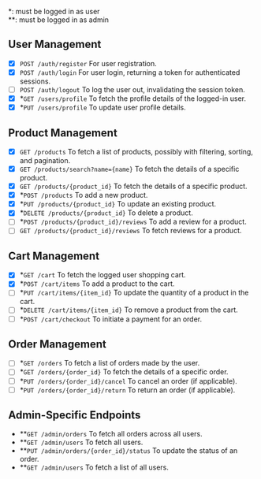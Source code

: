 \*: must be logged in as user\
\*\*: must be logged in as admin

## User Management

- [x] `POST /auth/register` For user registration.
- [x] `POST /auth/login` For user login, returning a token for authenticated sessions.
- [ ] `POST /auth/logout` To log the user out, invalidating the session token.
- [x] \*`GET /users/profile` To fetch the profile details of the logged-in user.
- [x] \*`PUT /users/profile` To update user profile details.

## Product Management

- [x] `GET /products` To fetch a list of products, possibly with filtering, sorting, and pagination.
- [x] `GET /products/search?name={name}` To fetch the details of a specific product.
- [x] `GET /products/{product_id}` To fetch the details of a specific product.
- [x] \*`POST /products` To add a new product.
- [x] \*`PUT /products/{product_id}` To update an existing product.
- [x] \*`DELETE /products/{product_id}` To delete a product.
- [ ] \*`POST /products/{product_id}/reviews` To add a review for a product.
- [ ] `GET /products/{product_id}/reviews` To fetch reviews for a product.

## Cart Management

- [x] \*`GET /cart` To fetch the logged user shopping cart.
- [x] \*`POST /cart/items` To add a product to the cart.
- [ ] \*`PUT /cart/items/{item_id}` To update the quantity of a product in the cart.
- [ ] \*`DELETE /cart/items/{item_id}` To remove a product from the cart.
- [ ] \*`POST /cart/checkout` To initiate a payment for an order.

## Order Management

- [ ] \*`GET /orders` To fetch a list of orders made by the user.
- [ ] \*`GET /orders/{order_id}` To fetch the details of a specific order.
- [ ] \*`PUT /orders/{order_id}/cancel` To cancel an order (if applicable).
- [ ] \*`PUT /orders/{order_id}/return` To return an order (if applicable).

## Admin-Specific Endpoints

- \*\*`GET /admin/orders` To fetch all orders across all users.
- \*\*`GET /admin/users` To fetch all users.
- \*\*`PUT /admin/orders/{order_id}/status` To update the status of an order.
- \*\*`GET /admin/users` To fetch a list of all users.

